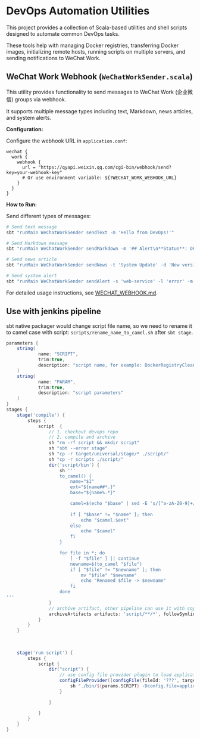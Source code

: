 # DevOps Automation Utilities

This project provides a collection of Scala-based utilities and shell scripts designed to automate common DevOps tasks.

These tools help with managing Docker registries, transferring Docker images, initializing remote hosts, running scripts on multiple servers, and sending notifications to WeChat Work.

## WeChat Work Webhook (`WeChatWorkSender.scala`)

This utility provides functionality to send messages to WeChat Work (企业微信) groups via webhook.

It supports multiple message types including text, Markdown, news articles, and system alerts.

**Configuration:**

Configure the webhook URL in `application.conf`:

```hocon
wechat {
  work {
    webhook {
      url = "https://qyapi.weixin.qq.com/cgi-bin/webhook/send?key=your-webhook-key"
      # Or use environment variable: ${?WECHAT_WORK_WEBHOOK_URL}
    }
  }
}
```

**How to Run:**

Send different types of messages:

```bash
# Send text message
sbt "runMain WeChatWorkSender sendText -m 'Hello from DevOps!'"

# Send Markdown message
sbt "runMain WeChatWorkSender sendMarkdown -m '## Alert\n**Status**: OK'"

# Send news article
sbt "runMain WeChatWorkSender sendNews -t 'System Update' -d 'New version deployed' -u 'https://example.com'"

# Send system alert
sbt "runMain WeChatWorkSender sendAlert -s 'web-service' -l 'error' -m 'Service is down'"
```

For detailed usage instructions, see [WECHAT_WEBHOOK.md](WECHAT_WEBHOOK.md).


## Use with jenkins pipeline
sbt native packager would change script file name, so we need to rename it to camel case with script: `scripts/rename_name_to_camel.sh` after `sbt stage`.


```groovy
parameters {
    string(
            name: "SCRIPT",
            trim:true,
            description: "script name, for example: DockerRegistryCleaner"
    )
    string(
            name: "PARAM",
            trim:true,
            description: "script parameters"
    )
}
stages {
    stage('compile') {
        steps {
            script  {
                // 1. checkout devops repo
                // 2. compile and archive
                sh "rm -rf script && mkdir script"
                sh "sbt --error stage"
                sh "cp -r target/universal/stage/* ./script/"
                sh "cp -r scripts ./script/"
                dir('script/bin') {
                    sh '''
                    to_camel() {
                        name="$1"
                        ext="${name##*.}"
                        base="${name%.*}"

                        camel=$(echo "$base" | sed -E 's/[^a-zA-Z0-9]+/ /g' | awk '{for(i=1;i<=NF;i++){ $i=toupper(substr($i,1,1)) substr($i,2)}; print}' | tr -d ' ')
                        
                        if [ "$base" != "$name" ]; then
                            echo "$camel.$ext"
                        else
                            echo "$camel"
                        fi
                    }

                    for file in *; do
                        [ -f "$file" ] || continue
                        newname=$(to_camel "$file")
                        if [ "$file" != "$newname" ]; then
                            mv "$file" "$newname"
                            echo "Renamed $file -> $newname"
                        fi
                    done
'''
                }
                // archive artifact, other pipeline can use it with copy Artifact plugin 
                archiveArtifacts artifacts: 'script/**/*', followSymlinks: false
            }
        }
    }
    
    
    
    stage('run script') {
        steps {
            script {
                dir("script") {
                    // use config file provider plugin to load application.conf file
                    configFileProvider([configFile(fileId: '???', targetLocation: 'application.conf')]) {
                        sh "./bin/${params.SCRIPT} -Dconfig.file=application.conf -- ${params.PARAM}"
                    }

                }

            }
        }
    }
}




```
